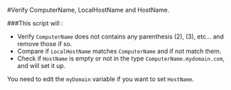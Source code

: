 #Verify ComputerName, LocalHostName and HostName.

###This script will :

- Verify `ComputerName` does not contains any parenthesis (2), (3), etc... and remove those if so.
- Compare if `LocalHostName` matches `ComputerName` and if not match them.
- Check if `HostName` is empty or not in the type `ComputerName.mydomain.com`, and will set it up.

You need to edit the `myDomain` variable if you want to set `HostName`.
